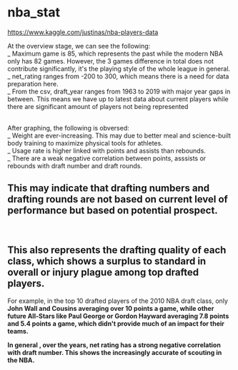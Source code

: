 # nba_stat
https://www.kaggle.com/justinas/nba-players-data

At the overview stage, we can see the following: <br />
_ Maximum game is 85, which represents the past while the modern NBA only has 82 games. However, the 3 games difference in total does not contribute significantly, it's the playing style of the whole league in general. <br />
_ net_rating ranges from -200 to 300, which means there is a need for data preparation here. <br />
_ From the csv, draft_year ranges from 1963 to 2019 with major year gaps in between. This means we have up to latest data about current players while there are significant amount of players not being represented <br /> <br />

After graphing, the following is obversed: <br />
_ Weight are ever-increasing. This may due to better meal and science-built body training to maximize physical tools for athletes. <br />
_ Usage rate is higher linked with points and assists than rebounds. <br />
_ There are a weak negative correlation between points, asssists or rebounds with draft number and draft rounds. <br />

<h2> This may indicate that drafting numbers and drafting rounds are not based on current level of performance but based on potential prospect. </h2>

<br />

<h2> This also represents the drafting quality of each class, which shows a surplus to standard in overall or injury plague among top drafted players. </h2> 
For example, in the top 10 drafted players of the 2010 NBA draft class, only <b>John Wall<b/> and Cousins averaging over 10 points a game, while other future All-Stars like <b>Paul George<b/> or <b>Gordon Hayward<b/> averaging 7.8 points and 5.4 points a game, which didn't provide much of an impact for their teams.
<br />
    
<b>In general </b>, over the years, net rating has a strong negative correlation with draft number. This shows the <b>increasingly accurate<b/> of scouting in the NBA.
